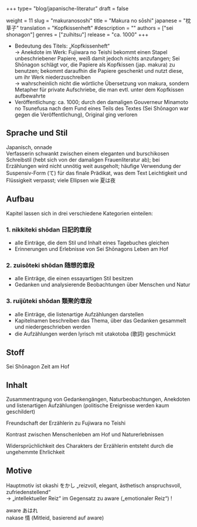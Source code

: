 +++
type= "blog/japanische-literatur"
draft = false

weight = 11
slug = "makuranososhi"
title = "Makura no sōshi"
japanese = "枕草子"
translation = "Kopfkissenheft"
#description = ""
authors = ["sei shonagon"]
genres = ["zuihitsu"]
release = "ca. 1000"
+++

- Bedeutung des Titels: „Kopfkissenheft“  
  -> Anekdote im Werk: Fujiwara no Teishi bekommt einen Stapel unbeschriebener Papiere, weiß damit jedoch nichts anzufangen; Sei Shōnagon schlägt vor, die Papiere als Kopfkissen (jap. makura) zu benutzen; bekommt daraufhin die Papiere geschenkt und nutzt diese, um ihr Werk niederzuschreiben  
  -> wahrscheinlich nicht die wörtliche Übersetzung von makura, sondern Metapher für private Aufschriebe, die man evtl. unter dem Kopfkissen aufbewahrte
- Veröffentlichung: ca. 1000; durch den damaligen Gouverneur Minamoto no Tsunefusa nach dem Fund eines Teils des Textes (Sei Shōnagon war gegen die Veröffentlichung), Original ging verloren

## Sprache und Stil

Japanisch, onnade  
Verfasserin schwankt zwischen einem eleganten und burschikosen Schreibstil (hebt sich von der damaligen Frauenliteratur ab); bei Erzählungen wird nicht unnötig weit ausgeholt; häufige Verwendung der Suspensiv-Form (て) für das finale Prädikat, was dem Text Leichtigkeit und Flüssigkeit verpasst; viele Ellipsen wie 夏は夜

## Aufbau

Kapitel lassen sich in drei verschiedene Kategorien einteilen:

### 1. nikkiteki shōdan 日記的章段

- alle Einträge, die dem Stil und Inhalt eines Tagebuches gleichen
- Erinnerungen und Erlebnisse von Sei Shōnagons Leben am Hof

### 2. zuisōteki shōdan 随想的章段

- alle Einträge, die einen essayartigen Stil besitzen
- Gedanken und analysierende Beobachtungen über Menschen und Natur

### 3. ruijūteki shōdan 類聚的章段

- alle Einträge, die listenartige Aufzählungen darstellen
- Kapitelnamen beschreiben das Thema, über das Gedanken gesammelt und niedergeschrieben werden
- die Aufzählungen werden lyrisch mit utakotoba (歌詞) geschmückt

## Stoff

Sei Shōnagon Zeit am Hof

## Inhalt

Zusammentragung von Gedankengängen, Naturbeobachtungen, Anekdoten und listenartigen Aufzählungen (politische Ereignisse werden kaum geschildert)

Freundschaft der Erzählerin zu Fujiwara no Teishi

Kontrast zwischen Menschenleben am Hof und Naturerlebnissen

Widersprüchlichkeit des Charakters der Erzählerin entsteht durch die ungehemmte Ehrlichkeit

## Motive

Hauptmotiv ist okashi をかし „reizvoll, elegant, ästhetisch anspruchsvoll, zufriedenstellend“  
-> „intellektueller Reiz“ im Gegensatz zu aware („emotionaler Reiz“) !

aware あはれ  
nakase 情 (Mitleid, basierend auf aware)
